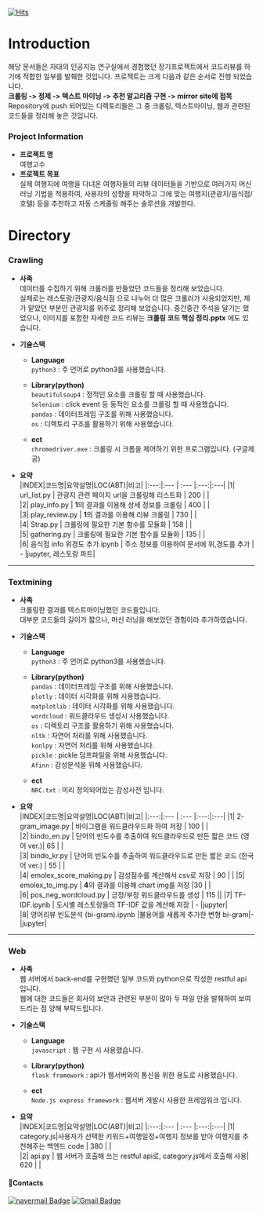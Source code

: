 [![Hits](https://hits.seeyoufarm.com/api/count/incr/badge.svg?url=https%3A%2F%2Fgithub.com%2Fpsh0706%2Fportfolio.git&count_bg=%23FFD41B&title_bg=%23555555&icon=statuspage.svg&icon_color=%23FFFFFF&title=hits&edge_flat=true)](https://hits.seeyoufarm.com)
# Introduction

해당 문서들은 자대의 인공지능 연구실에서 경험했던 장기프로젝트에서 코드리뷰를 하기에 적합한 일부를 발췌한 것입니다. 
프로젝트는 크게 다음과 같은 순서로 진행 되었습니다.  
 **크롤링 -> 정제 -> 텍스트 마이닝 -> 추천 알고리즘 구현 -> mirror site에 접목**  
Repository에 push 되어있는 디렉토리들은 그 중 크롤링, 텍스트마이닝, 웹과 관련된 코드들을 정리해 놓은 것입니다.

### Project Information

+ **프로젝트 명**  
	여행고수
+ **프로젝트 목표**  
	실제 여행지에 여행을 다녀온 여행자들의 리뷰 데이터들을 기반으로 여러가지 머신러닝 기법을 적용하여, 사용자의 성향을 파악하고 그에 맞는 여행지(관광지/음식점/호텔) 등을 추천하고 자동 스케줄링 해주는 솔루션을 개발한다. 

# Directory
### Crawling  
  
+ **사족**  
	데이터를 수집하기 위해 크롤러를 만들었던 코드들을 정리해 보았습니다.  
	실제로는 레스토랑/관광지/음식점 으로 나누어 더 많은 크롤러가 사용되었지만, 제가 맡았던 부분인 관광지를 위주로 정리해 보았습니다.
	중간중간 주석을 달기는 했었으나, 이미지를 포함한 자세한 코드 리뷰는 **크롤링 코드 핵심 정리.pptx** 에도 있습니다.  
	  
+ **기술스택**  
	+ **Language**  
			`python3`  : 주 언어로 python3를 사용했습니다.  
  
	+ **Library(python)**  
			`beautifulsoup4` : 정적인 요소를 크롤링 할 때 사용했습니다.  
			`Selenium` : click event 등 동적인 요소를 크롤링 할 때 사용했습니다.  
			`pandas` : 데이터프레임 구조를 위해 사용했습니다.  
			`os` : 디렉토리 구조를 활용하기 위해 사용했습니다.
  
	+ **ect**  
			`chromedriver.exe` : 크롤링 시 크롬을 제어하기 위한 프로그램입니다. (구글제공)  
  
+ **요약**  
	|INDEX|코드명|요약설명|LOC(ABT)|비고|
	|:---:|:--- | :--- |:---:|:---|
	|1| url_list.py | 관광지 관련 페이지 url을 크롤링해 리스트화 | 200 |  |  
	|2| play_info.py | **1**의 결과를 이용해 상세 정보를 크롤링 | 400 |  |  
	|3| play_review.py | **1**의 결과를 이용해 리뷰 크롤링 | 730 |  |  
	|4| Strap.py | 크롤링에 필요한 기본 함수를 모듈화 | 158 |  |   
	|5| gathering.py | 크롤링에 필요한 기본 함수를 모듈화 | 135 |  |  
 	|6| 음식점 info 위경도 추가.ipynb | 주소 정보를 이용하여 문서에 위,경도를 추가 | - |jupyter, 레스토랑 파트|
  
***
### Textmining  
  
+ **사족**  
	크롤링한 결과를 텍스트마이닝했던 코드들입니다.  
	대부분 코드들의 길이가 짧으나, 머신 러닝을 해보았던 경험이라 추가하였습니다.
  
+ **기술스택**  
	+ **Language**  
			`python3`  : 주 언어로 python3를 사용했습니다.  
  
	+ **Library(python)**   
			`pandas` : 데이터프레임 구조를 위해 사용했습니다.  
			`plotly` : 데이터 시각화를 위해 사용했습니다.  
			`matplotlib` : 데이터 시각화를 위해 사용했습니다.  
			`wordcloud` : 워드클라우드 생성시 사용했습니다.  
			`os` : 디렉토리 구조를 활용하기 위해 사용했습니다.  
			`nltk` : 자연어 처리를 위해 사용했습니다.  
			`konlpy` : 자연어 처리를 위해 사용했습니다.  
			`pickle` : pickle 덤프파일을 위해 사용했습니다.  
			`Afinn` : 감성분석을 위해 사용했습니다.  
  
	+ **ect**  
			`NRC.txt` : 미리 정의되어있는 감성사전 입니다.  
    
+ **요약**  
	|INDEX|코드명|요약설명|LOC(ABT)|비고|
	|:---:|:--- | :--- |:---:|:---|
	|1| 2-gram_image.py | 바이그램을 워드클라우드화 하여 저장 | 100 |  |  
	|2| bindo_en.py | 단어의 빈도수를 추출하여 워드클라우드로 만든 짧은 코드 (영어 ver.)| 65 |  |  
	|3| bindo_kr.py | 단어의 빈도수를 추출하여 워드클라우드로 만든 짧은 코드 (한국어 ver.) | 55 |  |  
	|4| emolex_score_making.py | 감성점수를 계산해서 csv로 저장 | 90 |  | 
	|5| emolex_to_img.py | **4**의 결과를 이용해 chart img를 저장 |30 |  |   
	|6| pos_neg_wordcloud.py | 긍정/부정 워드클라우드를 생성 | 115 ||
	|7| TF-IDF.ipynb | 도시별 레스토랑들의 TF-IDF 값을 계산해 저장 | - |jupyter|  
	|8| 영어리뷰 빈도분석 (bi-gram).ipynb |불용어를 새롭게 추가한 변형 bi-gram|-  |jupyter|
  
 
***	
### Web
  
+ **사족**  
	웹 서버에서 back-end를 구현했던 일부 코드와 python으로 작성한 restful api 입니다.  
	웹에 대한 코드들은 회사의 보안과 관련된 부분이 많아 두 파일 만을 발췌하여 보여드리는 점 양해 부탁드립니다.  
  
+ **기술스택**  
	+ **Language**  
			`javascript` : 웹 구현 시 사용했습니다.
  
	+ **Library(python)**   
			`flask framework` : api가 웹서버와의 통신을 위한 용도로 사용했습니다.
  
	+ **ect**  
			`Node.js express framework` : 웹서버 개발시 사용한 프레임워크 입니다.
  
+ **요약**  
	|INDEX|코드명|요약설명|LOC(ABT)|비고|
	|:---:|:--- | :--- |:---:|:---|
	|1| category.js|사용자가 선택한 키워드+여행일정+여행지 정보를 받아 여행지를 추천해주는 백엔드 code | 380 |  |  
	|2| api.py | 웹 서버가 호출해 쓰는 restful api로, category.js에서 호출해 사용| 620 |  |  
    
  
  
  

  
#### 📧Contacts  
[![navermail Badge](https://img.shields.io/badge/Naver-2DB400?style=flat-square&logo=Nintendo&logoColor=white&link=mailto:best8427@naver.com)](mailto:best8427@naver.com)
[![Gmail Badge](https://img.shields.io/badge/Gmail-d14836?style=flat-square&logo=Gmail&logoColor=white&link=mailto:best8427@gmail.com)](mailto:best8427@gmail.com)

